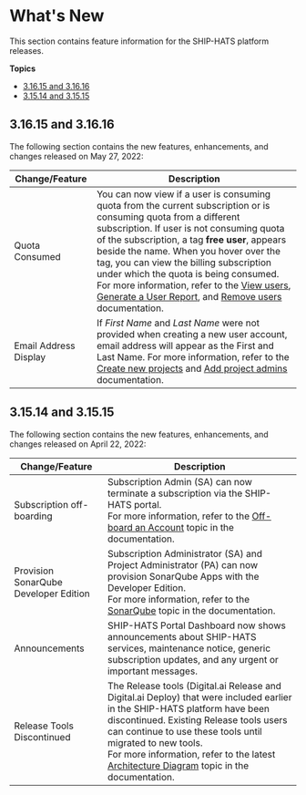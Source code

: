# What's New

This section contains feature information for the SHIP-HATS platform releases.

**Topics**
- [3.16.15 and 3.16.16](#31615-and-31616)
- [3.15.14 and 3.15.15](#31514-and-31515)

## 3.16.15 and 3.16.16

The following section contains the new features, enhancements, and changes released on May 27, 2022:

| Change/Feature |Description|
|---|---|
|Quota Consumed|You can now view if a user is consuming quota from the current subscription or is consuming quota from a different subscription. If user is not consuming quota of the subscription, a tag **free user**, appears beside the name. When you hover over the tag, you can view the billing subscription under which the quota is being consumed. For more information, refer to the [View users](https://docs.developer.tech.gov.sg/docs/ship-hats-documentation/#/manage-users?id=view-users), [Generate a User Report](https://docs.developer.tech.gov.sg/docs/ship-hats-documentation/#/manage-users?id=generate-a-user-report), and [Remove users](https://docs.developer.tech.gov.sg/docs/ship-hats-documentation/#/manage-users?id=remove-users) documentation. 
|Email Address Display|If *First Name* and *Last Name* were not provided when creating a new user account, email address will appear as the First and Last Name. For more information, refer to the [Create new projects](https://docs.developer.tech.gov.sg/docs/ship-hats-documentation/#/manage-projects?id=create-new-projects) and [Add project admins](https://docs.developer.tech.gov.sg/docs/ship-hats-documentation/#/manage-projects?id=add-project-admins) documentation.|

## 3.15.14 and 3.15.15

The following section contains the new features, enhancements, and changes released on April 22, 2022:

| Change/Feature |Description|
|---|---|
|Subscription off-boarding | Subscription Admin (SA) can now terminate a subscription via the SHIP-HATS portal. <br>For more information, refer to the [Off-board an Account](https://docs.developer.tech.gov.sg/docs/ship-hats-documentation/#/manage-account?id=off-board-an-account) topic in the documentation.|
|Provision SonarQube Developer Edition|Subscription Administrator (SA) and Project Administrator (PA) can now provision SonarQube Apps with the Developer Edition. <br>For more information, refer to the [SonarQube](https://docs.developer.tech.gov.sg/docs/ship-hats-documentation/#/hats-sonarqube-overview) topic in the documentation.|
| Announcements | SHIP-HATS Portal Dashboard now shows announcements about SHIP-HATS services, maintenance notice, generic subscription updates, and any urgent or important messages. |
|Release Tools Discontinued | The Release tools (Digital.ai Release and Digital.ai Deploy) that were included earlier in the SHIP-HATS platform have been discontinued. Existing Release tools users can continue to use these tools until migrated to new tools.<br> For more information, refer to the latest [Architecture Diagram](https://docs.developer.tech.gov.sg/docs/ship-hats-documentation/#/architecture-diagram) topic in the documentation.
